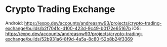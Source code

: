 # Crypto Trading Exchange 

Android: https://expo.dev/accounts/andreasnw93/projects/crypto-trading-exchange/builds/b2f704fc-d100-423d-9c49-b0172e65167b
iOS: https://expo.dev/accounts/andreasnw93/projects/crypto-trading-exchange/builds/52b931a6-8f9d-4a5a-8c80-52b8b24f3369
